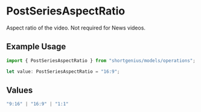 # PostSeriesAspectRatio

Aspect ratio of the video. Not required for News videos.

## Example Usage

```typescript
import { PostSeriesAspectRatio } from "shortgenius/models/operations";

let value: PostSeriesAspectRatio = "16:9";
```

## Values

```typescript
"9:16" | "16:9" | "1:1"
```